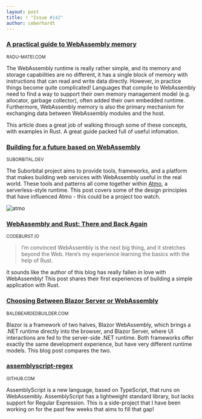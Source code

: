 ```yaml
---
layout: post
title: ! "Issue #142"
author: ceberhardt
---
```


### [A practical guide to WebAssembly memory](https://radu-matei.com/blog/practical-guide-to-wasm-memory/)

<small>RADU-MATEI.COM</small>

The WebAssembly runtime is really rather simple, and its memory and storage capabilities are no different, it has a single block of memory with instructions that can read and write data directly. However, in practice things become quite complicated! Languages that compile to WebAssembly need to find a way to support their own memory management model (e.g. allocator, garbage collector), often added their own  embedded runtime. Furthermore, WebAssembly memory is also the primary mechanism for exchanging data between WebAssembly modules and the host.

This article does a great job of walking through some of these concepts, with examples in Rust. A great guide packed full of useful infomation.

###  [Building for a future based on WebAssembly](https://blog.suborbital.dev/building-for-a-future-based-on-webassembly)

<small>SUBORBITAL.DEV</small>

The Suborbital project aims to provide tools, frameworks, and a platform that makes building web services with WebAssembly useful in the real world. These tools and patterns all come together within [Atmo](https://github.com/suborbital/atmo), a serverless-style runtime. This post covers some of the design principles that have influenced Atmo - this could be a project too watch.

![atmo](https://wasmweekly.news/img/142-1.png)

### [WebAssembly and Rust: There and Back Again](https://codeburst.io/webassembly-and-rust-there-and-back-again-9ad76f61d616)

<small>CODEBURST.IO</small>

> I’m convinced WebAssembly is the next big thing, and it stretches beyond the Web. Here’s my experience learning the basics with the help of Rust.

It sounds like the author of this blog has really fallen in love with WebAssembly! This post shares their first experiences of building a simple application with Rust.

### [Choosing Between Blazor Server or WebAssembly](https://baldbeardedbuilder.com/blog/choosing-between-blazor-server-or-web-assembly/?utm_source=dlvr.it&utm_medium=twitter)

<small>BALDBEARDEDBUILDER.COM</small>

Blazor is a framework of two halves, Blazor WebAssembly, which brings a .NET runtime directly into the browser, and Blazor Server, where UI interactions are fed to the server-side .NET runtime. Both frameworks offer exactly the same development experience, but have very different runtime models. This blog post compares the two.

### [assemblyscript-regex](https://github.com/ColinEberhardt/assemblyscript-regex)

<small>GITHUB.COM</small>

AssemblyScript is a new language, based on TypeScript, that runs on WebAssembly. AssemblyScript has a lightweight standard library, but lacks support for Regular Expression. This is a side-project that I have been working on for the past few weeks that aims to fill that gap!